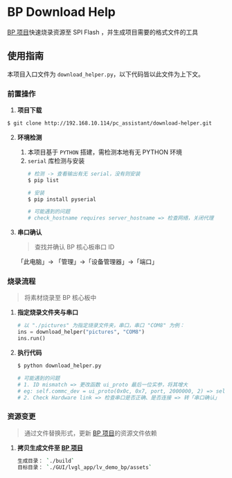 # BP Download Help

[BP 项目](http://192.168.10.114/epower/gui-stm32h725igt6)快速烧录资源至 SPI Flash ，并生成项目需要的格式文件的工具 


## 使用指南

本项目入口文件为 `download_helper.py`，以下代码皆以此文件为上下文。
### 前置操作    
1. **项目下载**
```bash
$ git clone http://192.168.10.114/pc_assistant/download-helper.git 
```

2. **环境检测**   
    1. 本项目基于 `PYTHON` 搭建，需检测本地有无 PYTHON 环境
    2. `serial` 库检测与安装   
        ```bash
        # 检测 -> 查看输出有无 serial，没有则安装
        $ pip list
        
        # 安装
        $ pip install pyserial
        
        # 可能遇到的问题
        # check_hostname requires server_hostname => 检查网络，关闭代理
        ```

3. **串口确认**   
    > 查找并确认 BP 核心板串口 ID

    「此电脑」→ 「管理」→「设备管理器」→「端口」


### 烧录流程
> 将素材烧录至 BP 核心板中  

1. **指定烧录文件夹与串口**

    ```python
    # 以 "./pictures" 为指定烧录文件夹，串口，串口 "COM8" 为例：
    ins = download_helper("pictures", "COM8")
    ins.run()
    ```


2. **执行代码**   

    ```bash
    $ python download_helper.py
    
    # 可能遇到的问题
    # 1. ID mismatch => 更改函数 ui_proto 最后一位实参，将其增大
    # eg: self.commc_dev = ui_proto(0x0c, 0x7, port, 2000000, 2) => self.commc_dev = ui_proto(0x0c, 0x7, port, 2000000, 2)
    # 2. Check Hardware link => 检查串口是否正确、是否连接 => 转「串口确认」
    ```   

### 资源变更   
> 通过文件替换形式，更新 [BP 项目](http://192.168.10.114/epower/gui-stm32h725igt6)的资源文件依赖
1. **拷贝生成文件至 [BP 项目](http://192.168.10.114/epower/gui-stm32h725igt6)**   
    ```bash
    生成目录： `./build`   
    目标目录： `./GUI/lvgl_app/lv_demo_bp/assets`
    ```